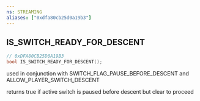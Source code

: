 ```yaml
---
ns: STREAMING
aliases: ["0xdfa80cb25d0a19b3"]
---
```

## IS_SWITCH_READY_FOR_DESCENT

```c
// 0xDFA80CB25D0A19B3
bool IS_SWITCH_READY_FOR_DESCENT();
```

used in conjunction with SWITCH_FLAG_PAUSE_BEFORE_DESCENT and ALLOW_PLAYER_SWITCH_DESCENT

returns true if active switch is paused before descent but clear to proceed

